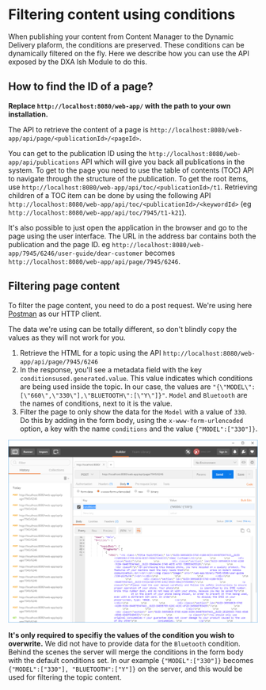 # Filtering content using conditions

When publishing your content from Content Manager to the Dynamic Delivery plaform, the conditions are preserved. 
These conditions can be dynamically filtered on the fly.
Here we describe how you can use the API exposed by the DXA Ish Module to do this.

## How to find the ID of a page?

**Replace `http://localhost:8080/web-app/` with the path to your own installation.**

The API to retrieve the content of a page is `http://localhost:8080/web-app/api/page/<publicationId>/<pageId>`.

You can get to the publication ID using the `http://localhost:8080/web-app/api/publications` API which will give you back all publications in the system.
To get to the page you need to use the table of contents (TOC) API to navigate through the structure of the publication. To get the root items, use `http://localhost:8080/web-app/api/toc/<publicationId>/t1`.
Retrieving children of a TOC item can be done by using the following API `http://localhost:8080/web-app/api/toc/<publicationId>/<keywordId>` (eg `http://localhost:8080/web-app/api/toc/7945/t1-k21`).

It's also possible to just open the application in the browser and go to the page using the user interface.
The URL in the address bar contains both the publication and the page ID. eg `http://localhost:8080/web-app/7945/6246/user-guide/dear-customer` becomes `http://localhost:8080/web-app/api/page/7945/6246`.

## Filtering page content

To filter the page content, you need to do a post request. We're using here [Postman](https://www.getpostman.com/) as our HTTP client.

The data we're using can be totally different, so don't blindly copy the values as they will not work for you.

1. Retrieve the HTML for a topic using the API `http://localhost:8080/web-app/api/page/7945/6246`
2. In the response, you'll see a metadata field with the key `conditionsused.generated.value`. This value indicates which conditions are being used inside the topic. In our case, the values are `"{\"MODEL\":[\"660\",\"330\"],\"BLUETOOTH\":[\"Y\"]}"`. `Model` and `Bluetooth` are the names of conditions, next to it is the value.
3. Filter the page to only show the data for the `Model` with a value of `330`. Do this by adding in the form body, using the `x-www-form-urlencoded` option, a key with the name `conditions` and the value `{"MODEL":["330"]}`.

![Conditions api example](../images/conditions-api-example.png)

**It's only required to specifiy the values of the condition you wish to overwrite.** 
We did not have to provide data for the `Bluetooth` condition. Behind the scenes the server will merge the conditions in the form body with the default conditions set. 
In our example `{"MODEL":["330"]}` becomes `{"MODEL":["330"], "BLUETOOTH":["Y"]}` on the server, and this would be used for filtering the topic content.
